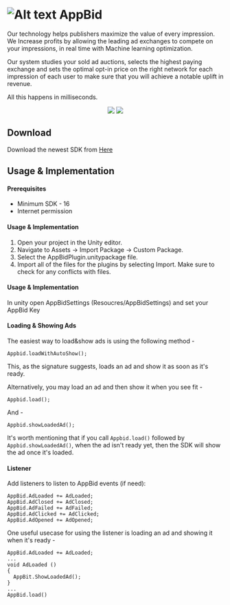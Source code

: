# ![Alt text](https://appbid.com/img/appbid_logo.png?raw=true "AppBid") AppBid

Our technology helps publishers maximize the value of every impression.
We Increase profits by allowing the leading ad exchanges to compete on your impressions, in real time with Machine learning optimization.

Our system studies your sold ad auctions, selects the highest paying exchange and sets the optimal opt-in price on the right network for each impression of each user to make sure that you will achieve a notable uplift in revenue.

All this happens in milliseconds.

<p align="center"> 
<img src="https://appbid.com/img/appbid_flow.png">
<img src="https://appbid.com/img/appbid_chart.png">
</p>

## Download
Download the newest SDK from [Here](https://www.google.com)

## Usage & Implementation

#### Prerequisites
* Minimum SDK - 16
* Internet permission

#### Usage & Implementation
1. Open your project in the Unity editor.
2. Navigate to Assets -> Import Package -> Custom Package.
3. Select the AppBidPlugin.unitypackage file.
4. Import all of the files for the plugins by selecting Import. Make sure to check for any conflicts with files.

#### Usage & Implementation
In unity open AppBidSettings (Resoucres/AppBidSettings) and set your AppBid Key

#### Loading & Showing Ads

The easiest way to load&show ads is using the following method - 

```
Appbid.loadWithAutoShow();
```

This, as the signature suggests, loads an ad and show it as soon as it's ready.

Alternatively, you may load an ad and then show it when you see fit - 
```
Appbid.load();
```

And - 
```
Appbid.showLoadedAd();
```

It's worth mentioning that if you call ```
Appbid.load()
``` followed by ```
Appbid.showLoadedAd()```, when the ad isn't ready yet, then the SDK will show the ad once it's loaded.

#### Listener
Add listeners to listen to AppBid events (if need):

```
AppBid.AdLoaded += AdLoaded;
AppBid.AdClosed += AdClosed;
AppBid.AdFailed += AdFailed;
AppBid.AdClicked += AdClicked;
AppBid.AdOpened += AdOpened;
```

One useful usecase for using the listener is loading an ad and showing it when it's ready - 
```
AppBid.AdLoaded += AdLoaded;
...
void AdLoaded ()
{
  AppBit.ShowLoadedAd();
}
...
AppBid.load()

```


